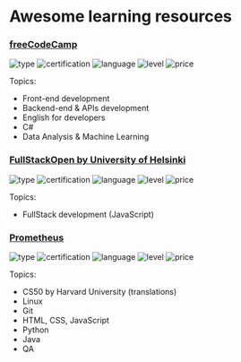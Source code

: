 # Awesome learning resources

  ### [freeCodeCamp](https://www.freecodecamp.org/learn/)

  ![type](http://img.shields.io/badge/type-Courses-blue)
  ![certification](https://img.shields.io/badge/certification-Certificate_Provided-purple)
  ![language](https://img.shields.io/badge/languages-English-yellow)
  ![level](https://img.shields.io/badge/level-All_levels-orange)
  ![price](https://img.shields.io/badge/price-Free-green)

  Topics:
  - Front-end development
  - Backend-end & APIs development
  - English for developers
  - C#
  - Data Analysis & Machine Learning

  ### [FullStackOpen by University of Helsinki](https://fullstackopen.com/en/)

  ![type](http://img.shields.io/badge/type-Path-blue)
  ![certification](https://img.shields.io/badge/certification-Certificate_Provided-purple)
  ![language](https://img.shields.io/badge/languages-English,_Suomi,_Chinese,_Spanish,_French,_Portuguese-yellow)
  ![level](https://img.shields.io/badge/level-All_levels-red)
  ![price](https://img.shields.io/badge/price-Free-green)

  Topics:
   - FullStack development (JavaScript)

  ### [Prometheus](https://prometheus.org.ua/courses-catalog?price=0)
  ![type](http://img.shields.io/badge/type-Course-blue)
  ![certification](https://img.shields.io/badge/certification-Certificate_Provided-purple)
  ![language](https://img.shields.io/badge/languages-Ukrainian-yellow)
  ![level](https://img.shields.io/badge/level-Beginner-red)
  ![price](https://img.shields.io/badge/price-Fremium-green)

  Topics:
  - CS50 by Harvard University (translations)
  - Linux
  - Git
  - HTML, CSS, JavaScript
  - Python
  - Java
  - QA